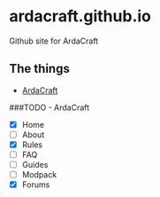 # ardacraft.github.io

Github site for ArdaCraft

## The things
- [ArdaCraft](https://ardacraft.github.io/ardacraft)

###TODO - ArdaCraft
- [x] Home
- [ ] About
- [x] Rules
- [ ] FAQ
- [ ] Guides
- [ ] Modpack
- [x] Forums
